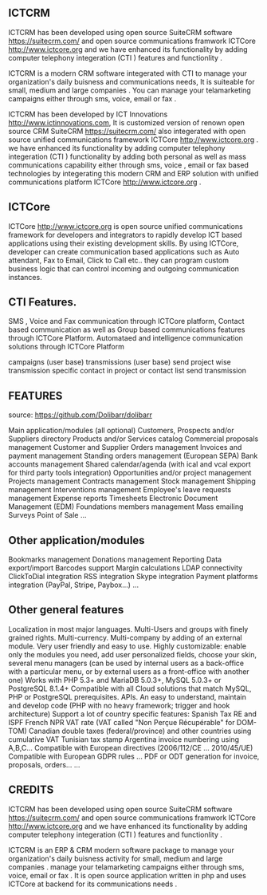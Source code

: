 ## ICTCRM

ICTCRM has been developed using open source SuiteCRM software https://suitecrm.com/ and open source communications framwork ICTCore http://www.ictcore.org and we have enhanced its functionality by adding computer telephony integeration (CTI ) features and functionlity .

ICTCRM is a modern CRM software integerated with CTI to manage your organization's daily buisness and communications needs, It is suiteable for small, medium and large companies . You can manage your telamarketing campaigns either through sms, voice, email or fax .

ICTCRM has been developed by ICT Innovations http://www.ictinnovations.com, It is customized version of renown open source CRM SuiteCRM https://suitecrm.com/ also integerated with open source unified communications framework ICTCore http://www.ictcore.org . we have enhanced its functionality by adding computer telephony integeration (CTI ) functionality by adding both personal as well as mass communications capability either through sms, voice , email or fax based technologies by integerating this modern CRM and ERP solution with unified communications platform ICTCore http://www.ictcore.org .

## ICTCore
ICTCore http://www.ictcore.org is open source unified communications framework for developers and integrators to rapidly develop ICT based applications using their existing development skills. By using ICTCore, developer can create communication based applications such as Auto attendant, Fax to Email, Click to Call etc.. they can program custom business logic that can control incoming and outgoing communication instances.

## CTI Features.
SMS , Voice and Fax communication through ICTCore platform, Contact based communication as well as Group based communications features through ICTCore Platform. Automataed and intelligence communication solutions through ICTCore Platform

campaigns (user base) transmissions (user base) send project wise transmission specific contact in project or contact list send transmission

## FEATURES
source: https://github.com/Dolibarr/dolibarr

Main application/modules (all optional)
Customers, Prospects and/or Suppliers directory
Products and/or Services catalog
Commercial proposals management
Customer and Supplier Orders management
Invoices and payment management
Standing orders management (European SEPA)
Bank accounts management
Shared calendar/agenda (with ical and vcal export for third party tools integration)
Opportunities and/or project management
Projects management
Contracts management
Stock management
Shipping management
Interventions management
Employee's leave requests management
Expense reports
Timesheets
Electronic Document Management (EDM)
Foundations members management
Mass emailing
Surveys
Point of Sale
…
## Other application/modules
Bookmarks management
Donations management
Reporting
Data export/import
Barcodes support
Margin calculations
LDAP connectivity
ClickToDial integration
RSS integration
Skype integration
Payment platforms integration (PayPal, Stripe, Paybox...)
…
## Other general features
Localization in most major languages.
Multi-Users and groups with finely grained rights.
Multi-currency.
Multi-company by adding of an external module.
Very user friendly and easy to use.
Highly customizable: enable only the modules you need, add user personalized fields, choose your skin, several menu managers (can be used by internal users as a back-office with a particular menu, or by external users as a front-office with another one)
Works with PHP 5.3+ and MariaDB 5.0.3+, MySQL 5.0.3+ or PostgreSQL 8.1.4+
Compatible with all Cloud solutions that match MySQL, PHP or PostgreSQL prerequisites.
APIs.
An easy to understand, maintain and develop code (PHP with no heavy framework; trigger and hook architecture)
Support a lot of country specific features:
Spanish Tax RE and ISPF
French NPR VAT rate (VAT called "Non Perçue Récupérable" for DOM-TOM)
Canadian double taxes (federal/province) and other countries using cumulative VAT
Tunisian tax stamp
Argentina invoice numbering using A,B,C...
Compatible with European directives (2006/112/CE ... 2010/45/UE)
Compatible with European GDPR rules
...
PDF or ODT generation for invoice, proposals, orders...
…
## CREDITS
ICTCRM has been developed using open source SuiteCRM software https://suitecrm.com/ and open source communications framwork ICTCore http://www.ictcore.org and we have enhanced its functionality by adding computer telephony integeration (CTI ) features and functionlity .


ICTCRM is an  ERP & CRM modern software package to manage your organization's daily buisness activity  for small, medium and large companies . manage your  telamarketing campaigns either through sms, voice, email or fax . It is open source application written in php  and uses  ICTCore at backend for its communications needs . 



